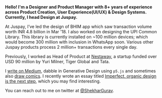**Hello! I'm a Designer and Product Manager with 8+ years of experience across Product Creation, User Experience(UI/UX) & Design Systems. Currently, I head Design at Juspay.**


At Juspay, I’ve led the design of BHIM app which saw transaction volume worth INR 4.8 billion in Mar ’18. I also worked on designing the UPI Common Library. This library is currently installed on ~100 million devices; which would become 300 million with inclusion in WhatsApp soon. Various other Juspay products process 2 million+ transactions every single day.

Previously, I worked as Head of Product at [Nestaway](https://www.nestaway.com/), a startup funded over USD 90 million by Yuri Milner, Tiger Global and Tata.

I [write on Medium](https://medium.com/@shekhargurav), dabble in Generative Design using `p5.js` and sometimes also [draw comics](https://yourstory.com/author/shekhar-gurav). I recently wrote an essay titled [Imperfect, organic design is the next step](https://uxdesign.cc/imperfect-organic-design-is-the-next-step-f16942ca79b2), which you may find interesting.

You can reach out to me on twitter at [@ShekharGurav](http://twitter.com/ShekharGurav).

